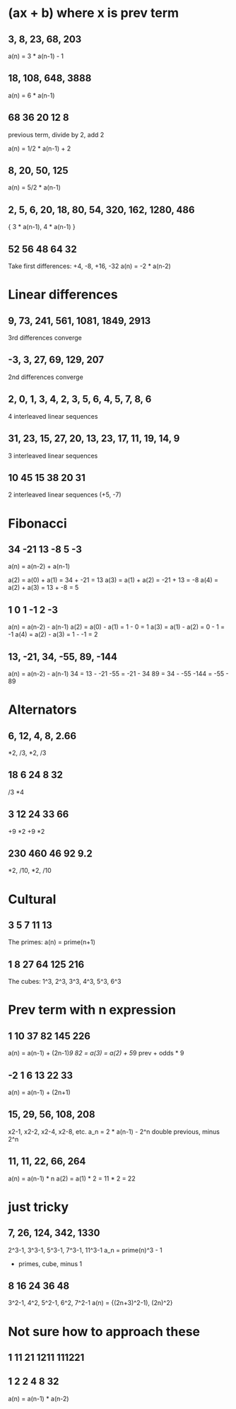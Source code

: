 # (ax + b) where x is prev term

## 3, 8, 23, 68, 203

a(n) = 3 * a(n-1) - 1

## 18, 108, 648, 3888

a(n) = 6 * a(n-1)

## 68 36 20 12 8

previous term, divide by 2, add 2

a(n) = 1/2 * a(n-1) + 2

## 8, 20, 50, 125

a(n) = 5/2 * a(n-1)

## 2, 5, 6, 20, 18, 80, 54, 320, 162, 1280, 486

{ 3 * a(n-1), 4 * a(n-1) }

## 52 56 48 64 32

Take first differences: +4, -8, +16, -32
a(n) = -2 * a(n-2)


# Linear differences

## 9, 73, 241, 561, 1081, 1849, 2913

3rd differences converge

## -3, 3, 27, 69, 129, 207

2nd differences converge

## 2, 0, 1, 3, 4, 2, 3, 5, 6, 4, 5, 7, 8, 6

4 interleaved linear sequences

## 31, 23, 15, 27, 20, 13, 23, 17, 11, 19, 14, 9

3 interleaved linear sequences

## 10 45 15 38 20 31

2 interleaved linear sequences (+5, -7)

# Fibonacci

## 34 -21 13 -8 5 -3

a(n) = a(n-2) + a(n-1)

a(2) = a(0) + a(1) = 34 + -21 = 13
a(3) = a(1) + a(2) = -21 + 13 = -8
a(4) = a(2) + a(3) = 13 + -8 = 5

## 1 0 1 -1 2 -3

a(n) = a(n-2) - a(n-1)
a(2) = a(0) - a(1) = 1 - 0 = 1
a(3) = a(1) - a(2) = 0 - 1 = -1
a(4) = a(2) - a(3) = 1 - -1 = 2

## 13, -21, 34, -55, 89, -144

a(n) = a(n-2) - a(n-1)
34 = 13 - -21
-55 = -21 - 34
89 = 34 - -55
-144 = -55 - 89


# Alternators

## 6, 12, 4, 8, 2.66

*2, /3, *2, /3

## 18 6 24 8 32

/3 *4

## 3 12 24 33 66

+9 *2 +9 *2

## 230 460 46 92 9.2

*2, /10, *2, /10


# Cultural

## 3 5 7 11 13

The primes: a(n) = prime(n+1)

## 1 8 27 64 125 216

The cubes: 1^3, 2^3, 3^3, 4^3, 5^3, 6^3



# Prev term with n expression

## 1 10 37 82 145 226

a(n) = a(n-1) + (2n-1)*9
82 = a(3) = a(2) + 5*9
prev + odds * 9

## -2 1 6 13 22 33

a(n) = a(n-1) + (2n+1)

## 15, 29, 56, 108, 208

x2-1, x2-2, x2-4, x2-8, etc.
a_n = 2 * a(n-1) - 2^n
double previous, minus 2^n

## 11, 11, 22, 66, 264

a(n) = a(n-1) * n
a(2) = a(1) * 2 = 11 * 2 = 22



# just tricky

## 7, 26, 124, 342, 1330

2^3-1, 3^3-1, 5^3-1, 7^3-1, 11^3-1
a_n = prime(n)^3 - 1

- primes, cube, minus 1

## 8 16 24 36 48

3^2-1, 4^2, 5^2-1, 6^2, 7^2-1
a(n) = {(2n+3)^2-1), (2n)^2}



# Not sure how to approach these

## 1 11 21 1211 111221

## 1 2 2 4 8 32

a(n) = a(n-1) * a(n-2)